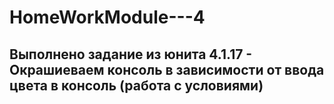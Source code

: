 # HomeWorkModule---4<br>
## Выполнено задание из юнита 4.1.17 - Окрашиеваем консоль в зависимости от ввода цвета в консоль (работа с условиями)<br>
